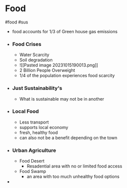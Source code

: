 # Food
#food
#sus 


- food accounts for 1/3 of Green house gas emissions
- ### Food Crises
	- Water Scarcity
	- Soil degradation
	- ![[Pasted image 20231015190013.png]]
	- 2 Billion People Overweight
	- 1/4 of the population experiences food scarcity
- ### Just Sustainability's
	- What is sustainable may not be in another
- ### Local Food
	- Less transport
	- supports local economy
	- fresh, healthy food
	- can also not be a benefit depending on the town
- ### Urban Agriculture
	- Food Desert
		- Resadential area with no or limited food access
	- Food Swamp
		- an area with too much unhealthy food options
- 